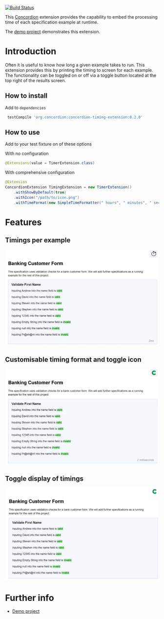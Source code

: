[![Build Status](https://travis-ci.org/concordion/concordion-timing-extension.svg?branch=master)](https://travis-ci.org/concordion/concordion-timing-extension)

This [Concordion](http://www.concordion.org) extension provides the capability to embed the processing time
of each specification example at runtime.

The [demo project](https://github.com/concordion/concordion-timing-extension-demo) demonstrates this extension.

# Introduction

Often it is useful to know how long a given example takes to run. This extension provides this by printing the
timing to screen for each example. The functionality can be toggled on or off via a toggle button located at the top
right of the results screen.

## How to install

Add to `dependencies`

```groovy
 testCompile 'org.concordion:concordion-timing-extension:0.2.0'
```
## How to use

Add to your test fixture on of these options

With no configuration

```java
@Extensions(value = TimerExtension.class)
```

With comprehensive configuration

```java
@Extension
ConcordionExtension TimingExtension = new TimerExtension()
    .withShowByDefault(true)
    .withIcon("/path/to/icon.png")
    .withTimeFormat(new SimpleTimeFormatter(" hours", " minutes", " seconds", " milliseconds"));
```

# Features

## Timings per example

 ![Example timing](images/example-timing.jpg)


## Customisable timing format and toggle icon

 ![Customised Example](images/customised-example.jpg)

## Toggle display of timings

 ![Customised Example](images/toggle-display.jpg)
 
# Further info

<!-- * [Specification](https://github.com/concordion/concordion-timing-extension-demo/spec/spec/concordion/ext/storyboard/Storyboard.html) -->
<!-- * [API](http://concordion.github.io/concordion-storyboard-extension/api/index.html) -->
* [Demo project](https://github.com/concordion/concordion-timing-extension-demo)
